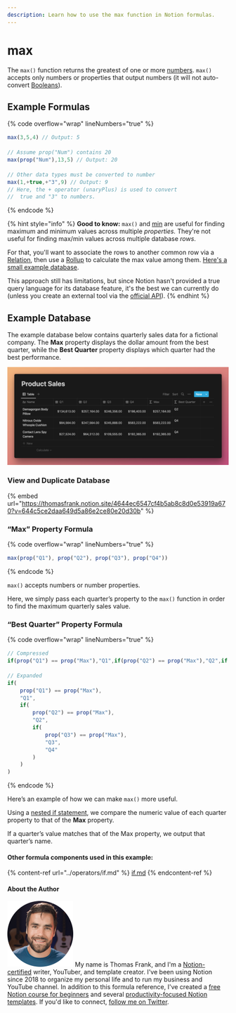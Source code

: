 ```yaml
---
description: Learn how to use the max function in Notion formulas.
---
```


# max

The `max()` function returns the greatest of one or more [numbers](../../formula-basics/data-types/number.md). `max()` accepts only numbers or properties that output numbers (it will not auto-convert [Booleans](../../formula-basics/data-types/boolean-checkbox.md)).

## Example Formulas

{% code overflow="wrap" lineNumbers="true" %}
```jsx
max(3,5,4) // Output: 5

// Assume prop("Num") contains 20
max(prop("Num"),13,5) // Output: 20

// Other data types must be converted to number
max(1,+true,+"3",9) // Output: 9
// Here, the + operator (unaryPlus) is used to convert
//  true and "3" to numbers.
```
{% endcode %}

{% hint style="info" %}
**Good to know:** `max()` and [min](min.md) are useful for finding maximum and minimum values across multiple _properties._ They're not useful for finding max/min values across multiple database _rows_.

For that, you'll want to associate the rows to another common row via a [Relation](https://thomasjfrank.com/notion-databases-the-ultimate-beginners-guide/#relations), then use a [Rollup](https://thomasjfrank.com/notion-databases-the-ultimate-beginners-guide/#rollups) to calculate the max value among them. [Here's a small example database](https://thomasfrank.notion.site/391af1e362a64f1e9778e6ec9474d304?v=d2a830fdf69044afbb3ca73b8c5d95b7).

This approach still has limitations, but since Notion hasn't provided a true query language for its database feature, it's the best we can currently do (unless you create an external tool via the [official API](https://developers.notion.com/)).
{% endhint %}

## Example Database

The example database below contains quarterly sales data for a fictional company. The **Max** property displays the dollar amount from the best quarter, while the **Best Quarter** property displays which quarter had the best performance.

![](<../../.gitbook/assets/Max Function - Notion Formulas.png>)

### View and Duplicate Database

{% embed url="https://thomasfrank.notion.site/4644ec6547cf4b5ab8c8d0e53919a670?v=644c5ce2daa649d5a86e2ce80e20d30b" %}

### “Max” Property Formula

{% code overflow="wrap" lineNumbers="true" %}
```jsx
max(prop("Q1"), prop("Q2"), prop("Q3"), prop("Q4"))
```
{% endcode %}

`max()` accepts numbers or number properties.

Here, we simply pass each quarter’s property to the `max()` function in order to find the maximum quarterly sales value.

### “Best Quarter” Property Formula

{% code overflow="wrap" lineNumbers="true" %}
```jsx
// Compressed
if(prop("Q1") == prop("Max"),"Q1",if(prop("Q2") == prop("Max"),"Q2",if(prop("Q3") == prop("Max"),"Q3","Q4")))

// Expanded
if(
    prop("Q1") == prop("Max"),
    "Q1",
    if(
        prop("Q2") == prop("Max"),
        "Q2",
        if(
            prop("Q3") == prop("Max"),
            "Q3",
            "Q4"
        )
    )
)
```
{% endcode %}

Here’s an example of how we can make `max()` more useful.

Using a [nested if statement](../operators/if.md#nested-if-then-statements), we compare the numeric value of each quarter property to that of the **Max** property.

If a quarter’s value matches that of the Max property, we output that quarter’s name.

#### Other formula components used in this example:

{% content-ref url="../operators/if.md" %}
[if.md](../operators/if.md)
{% endcontent-ref %}

#### About the Author

<img src="../../.gitbook/assets/Notion Fundamentals with Thomas Frank - Avatar 2021 compressed (1).png" alt="" data-size="line"> My name is Thomas Frank, and I'm a [Notion-certified](https://www.credly.com/badges/95fae13a-17bf-4b4a-a3d2-d58c8a3e6a2a/public\_url) writer, YouTuber, and template creator. I've been using Notion since 2018 to organize my personal life and to run my business and YouTube channel. In addition to this formula reference, I've created a [free Notion course for beginners](https://thomasjfrank.com/fundamentals/) and several [productivity-focused Notion templates](https://thomasjfrank.com/templates/). If you'd like to connect, [follow me on Twitter](https://twitter.com/TomFrankly).
